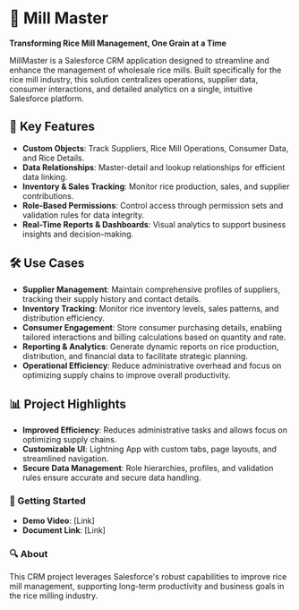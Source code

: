 # 🌾 Mill Master  
**Transforming Rice Mill Management, One Grain at a Time**  

MillMaster is a Salesforce CRM application designed to streamline and enhance the management of wholesale rice mills. Built specifically for the rice mill industry, this solution centralizes operations, supplier data, consumer interactions, and detailed analytics on a single, intuitive Salesforce platform.

## 🚀 Key Features  
- **Custom Objects**: Track Suppliers, Rice Mill Operations, Consumer Data, and Rice Details.
- **Data Relationships**: Master-detail and lookup relationships for efficient data linking.
- **Inventory & Sales Tracking**: Monitor rice production, sales, and supplier contributions.
- **Role-Based Permissions**: Control access through permission sets and validation rules for data integrity.
- **Real-Time Reports & Dashboards**: Visual analytics to support business insights and decision-making.

## 🛠️ Use Cases  
- **Supplier Management**: Maintain comprehensive profiles of suppliers, tracking their supply history and contact details.  
- **Inventory Tracking**: Monitor rice inventory levels, sales patterns, and distribution efficiency.  
- **Consumer Engagement**: Store consumer purchasing details, enabling tailored interactions and billing calculations based on quantity and rate.  
- **Reporting & Analytics**: Generate dynamic reports on rice production, distribution, and financial data to facilitate strategic planning.  
- **Operational Efficiency**: Reduce administrative overhead and focus on optimizing supply chains to improve overall productivity.

## 📊 Project Highlights  
- **Improved Efficiency**: Reduces administrative tasks and allows focus on optimizing supply chains.  
- **Customizable UI**: Lightning App with custom tabs, page layouts, and streamlined navigation.  
- **Secure Data Management**: Role hierarchies, profiles, and validation rules ensure accurate and secure data handling.  


### 🎥 Getting Started  
- **Demo Video**: [Link]  
- **Document Link**: [Link]   

### 🔍 About  
This CRM project leverages Salesforce's robust capabilities to improve rice mill management, supporting long-term productivity and business goals in the rice milling industry.  


